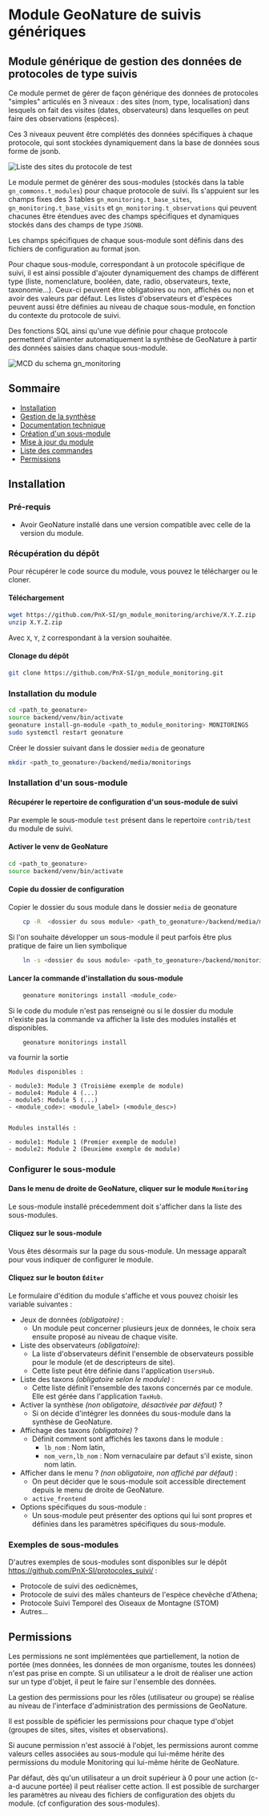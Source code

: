 # Module GeoNature de suivis génériques


## Module générique de gestion des données de protocoles de type suivis

Ce module permet de gérer de façon générique des données de protocoles "simples" articulés en 3 niveaux : des sites (nom, type, localisation) dans lesquels on fait des visites (dates, observateurs) dans lesquelles on peut faire des observations (espèces).

Ces 3 niveaux peuvent être complétés des données spécifiques à chaque protocole, qui sont stockées dynamiquement dans la base de données sous forme de jsonb.

![Liste des sites du protocole de test](docs/images/apercu.png)

Le module permet de générer des sous-modules (stockés dans la table `gn_commons.t_modules`) pour chaque protocole de suivi. Ils s'appuient sur les champs fixes des 3 tables `gn_monitoring.t_base_sites`, `gn_monitoring.t_base_visits` et `gn_monitoring.t_observations` qui peuvent chacunes être étendues avec des champs spécifiques et dynamiques stockés dans des champs de type `JSONB`.

Les champs spécifiques de chaque sous-module sont définis dans des fichiers de configuration au format json.

Pour chaque sous-module, correspondant à un protocole spécifique de suivi, il est ainsi possible d'ajouter dynamiquement des champs de différent type (liste, nomenclature, booléen, date, radio, observateurs, texte, taxonomie...). Ceux-ci peuvent être obligatoires ou non, affichés ou non et avoir des valeurs par défaut. Les listes d'observateurs et d'espèces peuvent aussi être définies au niveau de chaque sous-module, en fonction du contexte du protocole de suivi.

Des fonctions SQL ainsi qu'une vue définie pour chaque protocole permettent d'alimenter automatiquement la synthèse de GeoNature à partir des données saisies dans chaque sous-module.

![MCD du schema gn_monitoring](docs/images/2020-06-MCD-monitoring.jpg)

## Sommaire

* [Installation](#installation)
* [Gestion de la synthèse](docs/synthese.rst)
* [Documentation technique](docs/documentation_technique.rst)
* [Création d'un sous-module](docs/sous_module.rst)
* [Mise à jour du module](docs/MAJ.rst)
* [Liste des commandes](docs/commandes.rst)
* [Permissions](#permissions)

## Installation

### Pré-requis

* Avoir GeoNature installé dans une version compatible avec celle de la version du module.

### Récupération du dépôt

Pour récupérer le code source du module, vous pouvez le télécharger ou le cloner.

#### Téléchargement
```sh
wget https://github.com/PnX-SI/gn_module_monitoring/archive/X.Y.Z.zip
unzip X.Y.Z.zip
```
Avec `X`, `Y`, `Z` correspondant à la version souhaitée.

#### Clonage du dépôt
```sh
git clone https://github.com/PnX-SI/gn_module_monitoring.git
```

### Installation du module
```sh
cd <path_to_geonature>
source backend/venv/bin/activate
geonature install-gn-module <path_to_module_monitoring> MONITORINGS
sudo systemctl restart geonature
```

Créer le dossier suivant dans le dossier `media` de geonature

```sh
mkdir <path_to_geonature>/backend/media/monitorings
```

### Installation d'un sous-module

#### Récupérer le repertoire de configuration d'un sous-module de suivi

Par exemple le sous-module `test` présent dans le repertoire `contrib/test` du module de suivi.

#### Activer le venv de GeoNature
```sh
cd <path_to_geonature>
source backend/venv/bin/activate
```

#### Copie du dossier de configuration

Copier le dossier du sous module dans le dossier `media` de geonature

```sh
    cp -R  <dossier du sous module> <path_to_geonature>/backend/media/monitorings/<module_code>
```

Si l'on souhaite développer un sous-module il peut parfois être plus pratique de faire un lien symbolique

```sh
    ln -s <dossier du sous module> <path_to_geonature>/backend/monitorings/<module_code>
```

#### Lancer la commande d'installation du sous-module

```sh
    geonature monitorings install <module_code>
```

Si le code du module n'est pas renseigné ou si le dossier du module n'existe pas la commande va afficher la liste des modules installés et disponibles.

```sh
    geonature monitorings install
```

va fournir la sortie

```
Modules disponibles :

- module3: Module 3 (Troisième exemple de module)
- module4: Module 4 (...)
- module5: Module 5 (...)
- <module_code>: <module_label> (<module_desc>)


Modules installés :

- module1: Module 1 (Premier exemple de module)
- module2: Module 2 (Deuxième exemple de module)

```

### Configurer le sous-module

#### Dans le menu de droite de GeoNature, cliquer sur le module `Monitoring`

Le sous-module installé précedemment doit s'afficher dans la liste des sous-modules.

#### Cliquez sur le sous-module

Vous êtes désormais sur la page du sous-module. Un message apparaît pour vous indiquer de configurer le module.

#### Cliquez sur le bouton `Éditer`

Le formulaire d'édition du module s'affiche et vous pouvez choisir les variable suivantes :

* Jeux de données *(obligatoire)* :
    * Un module peut concerner plusieurs jeux de données, le choix sera ensuite proposé au niveau de chaque visite.
* Liste des observateurs *(obligatoire)*:
    * La liste d'observateurs définit l'ensemble de observateurs possible pour le module (et de descripteurs de site).
    * Cette liste peut être définie dans l'application `UsersHub`.
* Liste des taxons *(obligatoire selon le module)* :
    * Cette liste définit l'ensemble des taxons concernés par ce module. Elle est gérée dans l'application `TaxHub`.
* Activer la synthèse *(non obligatoire, désactivée par défaut)* ?
    * Si on décide d'intégrer les données du sous-module dans la synthèse de GeoNature.
* Affichage des taxons *(obligatoire)* ?
    * Définit comment sont affichés les taxons dans le module :
        * `lb_nom` : Nom latin,
        * `nom_vern,lb_nom` : Nom vernaculaire par defaut s'il existe, sinon nom latin.
* Afficher dans le menu ? *(non obligatoire, non affiché par défaut)* :
    * On peut décider que le sous-module soit accessible directement depuis le menu de droite de GeoNature.
    * `active_frontend`
* Options spécifiques du sous-module :
    * Un sous-module peut présenter des options qui lui sont propres et définies dans les paramètres spécifiques du sous-module.

### Exemples de sous-modules

D'autres exemples de sous-modules sont disponibles sur le dépôt
<https://github.com/PnX-SI/protocoles_suivi/> :

* Protocole de suivi des oedicnèmes,
* Protocole de suivi des mâles chanteurs de l'espèce chevêche
    d'Athena;
* Protocole Suivi Temporel des Oiseaux de Montagne (STOM)
* Autres...

## Permissions

Les permissions ne sont implémentées que partiellement, la notion de portée (mes données, les données de mon organisme, toutes les données) n'est pas prise en compte. Si un utilisateur a le droit de réaliser une action sur un type d'objet, il peut le faire sur l'ensemble des données.

La gestion des permissions pour les rôles (utilisateur ou groupe) se réalise au niveau de l'interface d'administration des permissions de GeoNature.

Il est possible de spéficier les permissions pour chaque type d'objet (groupes de sites, sites, visites et observations).

Si aucune permission n'est associé à l'objet, les permissions auront comme valeurs celles associées au sous-module qui lui-même hérite des permissions du module Monitoring qui lui-même hérite de GeoNature.

Par défaut, dès qu'un utilisateur a un droit supérieur à 0 pour une action (c-a-d aucune portée) il peut réaliser cette action. Il est possible de surcharger les paramètres au niveau des fichiers de configuration des objets du module. (cf configuration des sous-modules).
